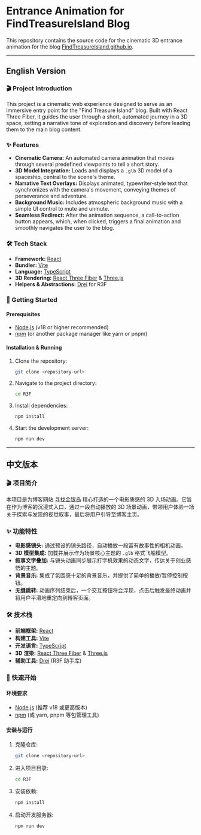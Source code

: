 # Entrance Animation for FindTreasureIsland Blog

This repository contains the source code for the cinematic 3D entrance animation for the blog [FindTreasureIsland.github.io](https://findtreasureisland.github.io).

---

## English Version

### 🎬 Project Introduction

This project is a cinematic web experience designed to serve as an immersive entry point for the "Find Treasure Island" blog. Built with React Three Fiber, it guides the user through a short, automated journey in a 3D space, setting a narrative tone of exploration and discovery before leading them to the main blog content.

### ✨ Features

-   **Cinematic Camera:** An automated camera animation that moves through several predefined viewpoints to tell a short story.
-   **3D Model Integration:** Loads and displays a `.glb` 3D model of a spaceship, central to the scene's theme.
-   **Narrative Text Overlays:** Displays animated, typewriter-style text that synchronizes with the camera's movement, conveying themes of perseverance and adventure.
-   **Background Music:** Includes atmospheric background music with a simple UI control to mute and unmute.
-   **Seamless Redirect:** After the animation sequence, a call-to-action button appears, which, when clicked, triggers a final animation and smoothly navigates the user to the blog.

### 🛠️ Tech Stack

-   **Framework:** [React](https://react.dev/)
-   **Bundler:** [Vite](https://vitejs.dev/)
-   **Language:** [TypeScript](https://www.typescriptlang.org/)
-   **3D Rendering:** [React Three Fiber](https://docs.pmnd.rs/react-three-fiber) & [Three.js](https://threejs.org/)
-   **Helpers & Abstractions:** [Drei](https://github.com/pmndrs/drei) for R3F

### 🚀 Getting Started

#### Prerequisites

-   [Node.js](https://nodejs.org/en) (v18 or higher recommended)
-   [npm](https://www.npmjs.com/) (or another package manager like yarn or pnpm)

#### Installation & Running

1.  Clone the repository:
    ```bash
    git clone <repository-url>
    ```
2.  Navigate to the project directory:
    ```bash
    cd R3F
    ```
3.  Install dependencies:
    ```bash
    npm install
    ```
4.  Start the development server:
    ```bash
    npm run dev
    ```

---

## 中文版本

### 🎬 项目简介

本项目是为博客网站 [寻找金银岛](https://findtreasureisland.github.io) 精心打造的一个电影质感的 3D 入场动画。它旨在作为博客的沉浸式入口，通过一段自动播放的 3D 场景动画，带领用户体验一场关于探索与发现的视觉叙事，最后将用户引导至博客主页。

### ✨ 功能特性

-   **电影感镜头:** 通过预设的镜头路径，自动播放一段富有故事性的相机动画。
-   **3D 模型集成:** 加载并展示作为场景核心主题的 `.glb` 格式飞船模型。
-   **叙事文字叠加:** 与镜头动画同步展示打字机效果的动态文字，传达关于创业感悟的主题。
-   **背景音乐:** 集成了氛围感十足的背景音乐，并提供了简单的播放/暂停控制按钮。
-   **无缝跳转:** 动画序列结束后，一个交互按钮将会浮现，点击后触发最终动画并将用户平滑地重定向到博客页面。

### 🛠️ 技术栈

-   **前端框架:** [React](https://react.dev/)
-   **构建工具:** [Vite](https://vitejs.dev/)
-   **开发语言:** [TypeScript](https://www.typescriptlang.org/)
-   **3D 渲染:** [React Three Fiber](https://docs.pmnd.rs/react-three-fiber) & [Three.js](https://threejs.org/)
-   **辅助工具:** [Drei](https://github.com/pmndrs/drei) (R3F 助手库)

### 🚀 快速开始

#### 环境要求

-   [Node.js](https.nodejs.org/en) (推荐 v18 或更高版本)
-   [npm](https://www.npmjs.com/) (或 yarn, pnpm 等包管理工具)

#### 安装与运行

1.  克隆仓库:
    ```bash
    git clone <repository-url>
    ```
2.  进入项目目录:
    ```bash
    cd R3F
    ```
3.  安装依赖:
    ```bash
    npm install
    ```
4.  启动开发服务器:
    ```bash
    npm run dev
    ```
